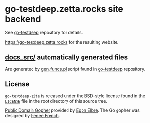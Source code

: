 # go-testdeep.zetta.rocks site backend

See [go-testdeep](https://github.com/maxatome/go-testdeep) repository
for details.

https://go-testdeep.zetta.rocks for the resulting website.


## [docs_src/](tree/master/docs_src) automatically generated files

Are generated by
[gen_funcs.pl](https://github.com/maxatome/go-testdeep/blob/master/tools/gen_funcs.pl)
script found in [go-testdeep](https://github.com/maxatome/go-testdeep)
repository.


## License

`go-testdeep-site` is released under the BSD-style license found in
the [`LICENSE`](LICENSE) file in the root directory of this source
tree.

[Public Domain Gopher](https://github.com/egonelbre/gophers) provided
by [Egon Elbre](http://egonelbre.com/). The Go gopher was designed by
[Renee French](https://reneefrench.blogspot.com/).
